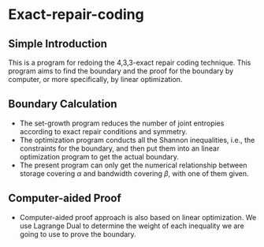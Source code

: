# Exact-repair-coding

## Simple Introduction

This is a program for redoing the 4,3,3-exact repair coding technique. This program aims to find the boundary and the proof for the boundary by computer, or more specifically, by linear optimization.

## Boundary Calculation

* The set-growth program reduces the number of joint entropies according to exact repair conditions and symmetry. 
* The optimization program conducts all the Shannon inequalities, i.e., the constraints for the boundary, and then put them into an linear optimization program to get the actual boundary.
* The present program can only get the numerical relationship between storage covering $\alpha$ and bandwidth covering $\beta$, with one of them given.

## Computer-aided Proof

* Computer-aided proof approach is also based on linear optimization. We use Lagrange Dual to determine the weight of each inequality we are going to use to prove the boundary.



